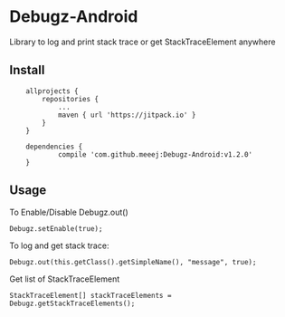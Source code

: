 # Debugz-Android
Library to log and print stack trace or get StackTraceElement anywhere


## Install

```
	allprojects {
		repositories {
			...
			maven { url 'https://jitpack.io' }
		}
	}
```


```
	dependencies {
	        compile 'com.github.meeej:Debugz-Android:v1.2.0'
	}
```


## Usage

To Enable/Disable Debugz.out()
```
Debugz.setEnable(true);
```

To log and get stack trace:
```
Debugz.out(this.getClass().getSimpleName(), "message", true);
```

Get list of StackTraceElement
```
StackTraceElement[] stackTraceElements = Debugz.getStackTraceElements();
```

